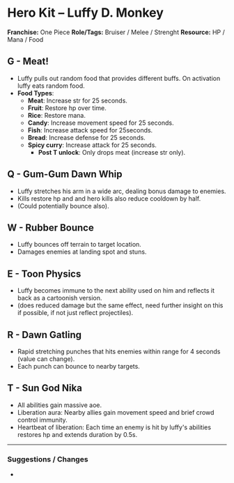 # Hero Kit – Luffy D. Monkey

**Franchise:** One Piece 
**Role/Tags:** Bruiser / Melee / Strenght 
**Resource:** HP / Mana / Food

## G - Meat!
- Luffy pulls out random food that provides different buffs. On activation luffy eats random food.
- **Food Types**:
     - **Meat**: Increase str for 25 seconds.
     - **Fruit**: Restore hp over time.
     - **Rice**: Restore mana.
     - **Candy**: Increase movement speed for 25 seconds.
     - **Fish**: Increase attack speed for 25seconds.
     - **Bread**: Increase defense for 25 seconds.
     - **Spicy curry**: Increase attack for 25 seconds.
        - **Post T unlock**: Only drops meat (increase str only).

## Q - Gum-Gum Dawn Whip
- Luffy stretches his arm in a wide arc, dealing bonus damage to enemies. 
- Kills restore hp and  and hero kills also reduce cooldown by half. 
- (Could potentially bounce also).

## W - Rubber Bounce
- Luffy bounces off terrain to target location. 
- Damages enemies at landing spot and stuns.

## E - Toon Physics
- Luffy becomes immune to the next ability used on him and reflects it back as a cartoonish version.
- (does reduced damage but the same effect, need further insight on this if possible, if not just reflect projectiles).

## R - Dawn Gatling
- Rapid stretching punches that hits enemies within range for 4 seconds (value can change). 
- Each punch can bounce to nearby targets.

## T - Sun God Nika 
- All abilities gain massive aoe.
- Liberation aura: Nearby allies gain movement speed and brief crowd control immunity.
- Heartbeat of liberation: Each time an enemy is hit by  luffy's abilities restores hp and extends duration by 0.5s.

---

### Suggestions / Changes
- <your notes here>